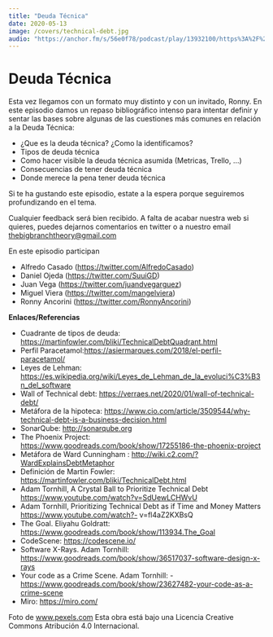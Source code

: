 ```yaml
---
title: "Deuda Técnica"
date: 2020-05-13
image: /covers/technical-debt.jpg
audio: "https://anchor.fm/s/56e0f78/podcast/play/13932100/https%3A%2F%2Fd3ctxlq1ktw2nl.cloudfront.net%2Fproduction%2F2020-4-18%2F74362028-44100-2-7014136cb8962.mp3"
---
```


# Deuda Técnica

Esta vez llegamos con un formato muy distinto y con un invitado, Ronny. En este episodio damos un repaso bibliográfico intenso para intentar definir y sentar las bases sobre algunas de las cuestiones más comunes en relación a la Deuda Técnica:

- ¿Que es la deuda técnica? ¿Como la identificamos?
- Tipos de deuda técnica
- Como hacer visible la deuda técnica asumida (Metricas, Trello, …)
- Consecuencias de tener deuda técnica
- Donde merece la pena tener deuda técnica

Si te ha gustando este episodio, estate a la espera porque seguiremos profundizando en el tema.

Cualquier feedback será bien recibido. A falta de acabar nuestra web si quieres, puedes dejarnos comentarios en twitter o a nuestro email thebigbranchtheory@gmail.com

En este episodio participan

- Alfredo Casado (https://twitter.com/AlfredoCasado)
- Daniel Ojeda (https://twitter.com/SuuiGD)
- Juan Vega (https://twitter.com/juandvegarguez)
- Miguel Viera (https://twitter.com/mangelviera)
- Ronny Ancorini (https://twitter.com/RonnyAncorini)

**Enlaces/Referencias**

- Cuadrante de tipos de deuda: https://martinfowler.com/bliki/TechnicalDebtQuadrant.html
- Perfil Paracetamol:https://asiermarques.com/2018/el-perfil-paracetamol/
- Leyes de Lehman: https://es.wikipedia.org/wiki/Leyes_de_Lehman_de_la_evoluci%C3%B3n_del_software
- Wall of Technical debt: https://verraes.net/2020/01/wall-of-technical-debt/
- Metáfora de la hipoteca: https://www.cio.com/article/3509544/why-technical-debt-is-a-business-decision.html
- SonarQube: http://sonarqube.org
- The Phoenix Project: https://www.goodreads.com/book/show/17255186-the-phoenix-project
- Metáfora de Ward Cunningham : http://wiki.c2.com/?WardExplainsDebtMetaphor
- Definición de Martin Fowler: https://martinfowler.com/bliki/TechnicalDebt.html
- Adam Tornhill, A Crystal Ball to Prioritize Technical Debt https://www.youtube.com/watch?v=SdUewLCHWvU
- Adam Tornhill, Prioritizing Technical Debt as if Time and Money Matters https://www.youtube.com/watch?- v=fl4aZ2KXBsQ
- The Goal. Eliyahu Goldratt: https://www.goodreads.com/book/show/113934.The_Goal
- CodeScene: https://codescene.io/
- Software X-Rays. Adam Tornhill: https://www.goodreads.com/book/show/36517037-software-design-x-rays
- Your code as a Crime Scene. Adam Tornhill: - https://www.goodreads.com/book/show/23627482-your-code-as-a-crime-scene
- Miro: https://miro.com/
 
Foto de www.pexels.com
Esta obra está bajo una Licencia Creative Commons Atribución 4.0 Internacional.




